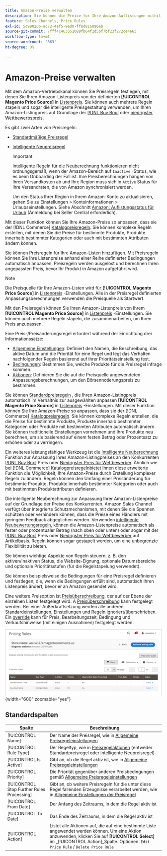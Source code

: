 ```yaml
---
title: Amazon-Preise verwalten
description: Sie können die Preise für Ihre Amazon-Auflistungen mithilfe der Preisregeln von Ihrem COCommerce-Store unterscheiden.
feature: Sales Channels, Price Rules
exl-id: 5c990206-ac72-4ef5-9ed0-ff8d816096eb
source-git-commit: 7fff4c463551089fb64f2d5bf7bf23f272ce4663
workflow-type: tm+mt
source-wordcount: '863'
ht-degree: 0%

---
```


# Amazon-Preise verwalten

Mit dem Amazon-Vertriebskanal können Sie Preisregeln festlegen, mit denen Sie Ihren Amazon-Listenpreis von der definierten **[!UICONTROL Magento Price Source]** in [Listenpreis](./listing-price.md). Sie können auch mehrere Regeln stapeln und sogar die intelligente Preisgestaltung verwenden, um Ihren Amazon-Listingpreis auf Grundlage der [[!DNL Buy Box]](./buy-box-competitor-pricing.md) oder [niedrigster Wettbewerbspreis](./lowest-competitor-pricing.md).

Es gibt zwei Arten von Preisregeln:

- [Standardmäßige Preisregel](./standard-price-rules.md)
- [Intelligente Neupreisregel](./intelligent-repricing-rules.md)

  >[!IMPORTANT]
  >
  >Intelligente Regeln für die Neuberechnung funktionieren nicht ordnungsgemäß, wenn der Amazon-Bereich auf `Inactive` -Status, wie es beim Onboarding der Fall ist. Ihre Preisberechnungen hängen von Ihren Versandkosten ab und Ihre Region muss sich in `Active` Status für Ihre Versandraten, die von Amazon synchronisiert werden.
  >
  >Um den Status Ihrer Region in Ihrem Amazon-Konto zu aktualisieren, gehen Sie zu Einstellungen > Kontoinformationen > Urlaubseinstellungen. Siehe Abschnitt [Amazon: Auflistungsstatus für Urlaub](https://sellercentral.amazon.com/gp/help/help.html?itemID=200135620) (Anmeldung bei Seller Central erforderlich).

Mit dieser Funktion können Sie Ihre Amazon-Preise so anpassen, dass sie der [!DNL Commerce] [Katalogpreisregeln](https://experienceleague.adobe.com/docs/commerce-admin/catalog/products/pricing/pricing-advanced.html). Sie können komplexe Regeln erstellen, mit denen Sie die Preise für bestimmte Produkte, Produkte innerhalb bestimmter Kategorien oder auch mit bestimmten Attributen ändern können.

Sie können Preisregeln für Ihre Amazon-Listen hinzufügen. Mit Preisregeln können Sie Ihre Listenpreise anhand einer Reihe definierter Bedingungen automatisch anpassen. Preisregeln werden ausgelöst und berechnen Ihren angepassten Preis, bevor Ihr Produkt in Amazon aufgeführt wird.

>[!NOTE]
>
>Die Preisquelle für Ihre Amazon-Listen wird für **[!UICONTROL Magento Price Source]** in [Listenpreis](./listing-price.md) -Einstellungen. Alle in der Preisregel definierten Anpassungsberechnungen verwenden die Preisquelle als Startwert.

Mit den Preisregeln können Sie Ihren Amazon-Listenpreis von Ihrem **[!UICONTROL Magento Price Source]** in [Listenpreis](./listing-price.md) -Einstellungen. Sie können auch mehrere Regeln stapeln, die zusammenarbeiten, um Ihren Preis anzupassen.

Eine Preis-/Preisänderungsregel erfordert während der Einrichtung drei Informationssätze:

- [Allgemeine Einstellungen](./pricing-rule-general-settings.md): Definiert den Namen, die Beschreibung, das aktive Datum und die Priorität für eine Regel und legt das Verhalten nachfolgender Regeln basierend auf ihrer Prioritätseinstellung fest.
- [Bedingungen](./pricing-rule-conditions.md): Bestimmen Sie, welche Produkte für die Preisregel infrage kommen.
- [Aktionen](./pricing-rule-actions.md): Definieren Sie die auf die Preisquelle angewendeten Anpassungsberechnungen, um den Börsennotierungspreis zu bestimmen.

Sie können [Standardpreisregeln](./standard-price-rules.md) , die Ihren Amazon-Listingpreis automatisch im Verhältnis zur ausgewählten anpassen **[!UICONTROL Magento Price Source]** in [Listenpreis](./listing-price.md) -Einstellungen. Mit dieser Funktion können Sie Ihre Amazon-Preise so anpassen, dass sie der [!DNL Commerce] [Katalogpreisregeln](https://experienceleague.adobe.com/docs/commerce-admin/marketing/promotions/catalog-rules/price-rules-catalog.html). Sie können komplexe Regeln erstellen, die die Preise für bestimmte Produkte, Produkte innerhalb bestimmter Kategorien oder Produkte mit bestimmten Attributen automatisch ändern. Sie können traditionelle Einstellungen vornehmen und Ihre Produkte neu berechnen, um sie basierend auf einem festen Betrag oder Prozentsatz zu erhöhen oder zu verringern.

Ein weiteres leistungsfähiges Werkzeug ist die [Intelligente Neuberechnung](./intelligent-repricing-rules.md) Funktion zur Anpassung Ihres Amazon-Listingpreises an den Konkurrenten [[!DNL Buy Box]](./buy-box-competitor-pricing.md) Preis oder [Niedrigster Preis für Wettbewerber](./lowest-competitor-pricing.md). Ähnlich wie bei [!DNL Commerce] [Katalogpreisregeln](https://experienceleague.adobe.com/docs/commerce-admin/marketing/promotions/catalog-rules/price-rules-catalog.html)bietet Ihnen diese erweiterte Funktion die Möglichkeit, Ihre Amazon-Preise durch Erstellung komplexer Regeln zu ändern. Regeln können den Umfang einer Preisänderung für bestimmte Produkte, Produkte innerhalb bestimmter Kategorien oder auch mit bestimmten Produktattributen definieren.

Die intelligente Neuberechnung zur Anpassung Ihrer Amazon-Listenpreise auf der Grundlage der Preise des Konkurrenten. Amazon Sales Channel verfügt über integrierte Schutzmechanismen, mit denen Sie die Spannen schützen oder verhindern können, dass die Preise eines Händlers mit geringem Feedback abgeglichen werden. Verwenden [intelligente Neubewertungsregeln](./intelligent-repricing-rules.md), können die Amazon-Listenpreise automatisch als fester oder prozentualer Betrag (nach oben oder unten) oder sogar mit der [[!DNL Buy Box]](./buy-box-competitor-pricing.md) Preis oder [Niedrigster Preis für Wettbewerber](./lowest-competitor-pricing.md) auf Artikelbasis. Regeln können sogar gestapelt werden, um eine unbegrenzte Flexibilität zu bieten.

Sie können wichtige Aspekte von Regeln steuern, z. B. den aktiven/inaktiven Status, die Website-Eignung, optionale Datumsbereiche und optionale Prioritätsstufen (für die Regelstapelung verwendet).

Sie können beispielsweise die Bedingungen für eine Preisregel definieren und festlegen, die, wenn die Bedingungen erfüllt sind, automatisch Ihren Listenpreis ändert, bevor er an Amazon gesendet wird.

Eine weitere Preisoption ist [Preisüberschreibung](./overrides.md), der auf der Ebene der einzelnen Listen festgelegt wird. A [Preisüberschreibung](./overrides.md) kann festgelegt werden. Bei einer Außerkraftsetzung werden alle anderen Standardeinstellungen, Einstellungen und Regeln ignoriert/überschrieben. Ein [override](./overrides.md) kann für Preis, Bearbeitungszeit, Bedingung und Verkaufshinweise (mit einigen Ausnahmen) festgelegt werden.

![Preisregeln](assets/amazon-pricing-rules.png){width="600" zoomable="yes"}

## Standardspalten

| Spalte | Beschreibung |
|--------------------------------------------|------------------------------------------------------------------------------------------------------------------------------------------------------------------------------------------------------|
| [!UICONTROL Name] | Der Name der Preisregel, wie in [Allgemeine Preisregeleinstellungen](./pricing-rule-general-settings.md) |
| [!UICONTROL Rule Type] | Der Regeltyp, wie in [Preisregelaktionen](./pricing-rule-actions.md) (entweder Standardpreisregel oder intelligente Neupreisregel) |
| [!UICONTROL Is Active] | Gibt an, ob die Regel aktiv ist, wie in [Allgemeine Preisregeleinstellungen](./pricing-rule-general-settings.md) |
| [!UICONTROL Priority] | Die Priorität gegenüber anderen Preisbedingungen gemäß [Allgemeine Preisregeleinstellungen](./pricing-rule-general-settings.md) |
| [!UICONTROL Stop Further Rules Processing] | Gibt an, ob weitere Preisregeln für die unter diese Regel fallenden Erzeugnisse verarbeitet werden, wie in [Allgemeine Einstellungen der Preisregel](./pricing-rule-general-settings.md) |
| [!UICONTROL From Date] | Der Anfang des Zeitraums, in dem die Regel aktiv ist |
| [!UICONTROL To Date] | Das Ende des Zeitraums, in dem die Regel aktiv ist |
| [!UICONTROL Action] | Listet alle Aktionen auf, die auf eine bestimmte Liste angewendet werden können. Um eine Aktion anzuwenden, klicken Sie auf **[!UICONTROL Select]** im _[!UICONTROL Action]_Spalte. Optionen: `Edit Price Rule` / `Delete Price Rule` |
